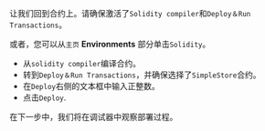 让我们回到合约上。请确保激活了`Solidity compiler`和`Deploy＆Run Transactions`。

或者，您可以从`主页` **Environments** 部分单击`Solidity`。

 - 从`solidity compiler`编译合约。
 - 转到`Deploy＆Run Transactions`，并确保选择了`SimpleStore`合约。
 - 在`Deploy`右侧的文本框中输入正整数。
 - 点击`Deploy`.

在下一步中，我们将在调试器中观察部署过程。